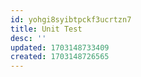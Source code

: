 ```yaml
---
id: yohgi8syibtpckf3ucrtzn7
title: Unit Test
desc: ''
updated: 1703148733409
created: 1703148726565
---
```


